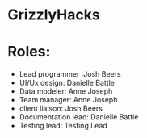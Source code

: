 # GrizzlyHacks
# Roles:
* Lead programmer :Josh Beers
* UI/Ux design: Danielle Battle
* Data modeler: Anne Joseph
* Team manager: Anne Joseph
* client liaison: Josh Beers
* Documentation lead: Danielle Battle
* Testing lead: Testing Lead
